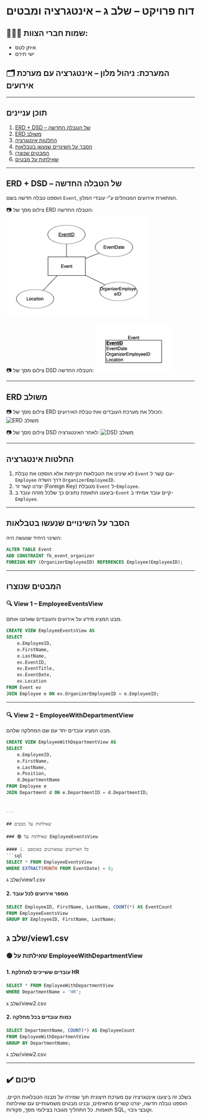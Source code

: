 
# דוח פרויקט – שלב ג – אינטגרציה ומבטים

## 🧑‍🤝‍🧑 שמות חברי הצוות:
- איתן לטס  
- ישי תירם  

## 🗂️ המערכת: ניהול מלון – אינטגרציה עם מערכת אירועים

---

## תוכן עניינים

1. [ERD + DSD – של הטבלה החדשה](#erd--dsd--של-הטבלה-החדשה)
2. [ERD משולב](#erd-משולב)
3. [החלטות אינטגרציה](#החלטות-אינטגרציה)
4. [הסבר על השינויים שנעשו בטבלאות](#הסבר-על-השינויים-שנעשו-בטבלאות)
5. [המבטים שנוצרו](#המבטים-שנוצרו)
6. [שאילתות על מבטים](#שאילתות-על-מבטים)

---

## ERD + DSD – של הטבלה החדשה

הוספנו טבלה חדשה בשם `Event`, המתארת אירועים המנוהלים ע"י עובדי המלון.

📷 צילום מסך של ERD הטבלה החדשה:
![ERD Event](screenshots/erd_event.png)

📷 צילום מסך של DSD הטבלה החדשה:
![DSD Event](screenshots/dsd_event.png)

---

## ERD משולב

📷 צילום מסך של ERD הכולל את מערכת העובדים ואת טבלת האירועים:
![ERD משולב](screenshots/erd_merged.png)

📷 צילום מסך של DSD לאחר האינטגרציה:
![DSD משולב](screenshots/dsd_merged.png)

---

## החלטות אינטגרציה

1. לא שינינו את הטבלאות הקיימות אלא הוספנו את טבלת `Event` עם קשר ל-`Employee` דרך השדה `OrganizerEmployeeID`.
2. יצרנו קשר זר (Foreign Key) מטבלת `Event` ל-`Employee`.
3. ביצענו התאמת נתונים כך שלכל מזהה עובד ב-`Event` קיים עובד אמיתי ב-`Employee`.

---

## הסבר על השינויים שנעשו בטבלאות

השינוי היחיד שנעשה היה:
```sql
ALTER TABLE Event
ADD CONSTRAINT fk_event_organizer
FOREIGN KEY (OrganizerEmployeeID) REFERENCES Employee(EmployeeID);
```

---

## המבטים שנוצרו

### 🔍 View 1 – EmployeeEventsView

מבט המציג מידע על אירועים והעובדים שארגנו אותם.

```sql
CREATE VIEW EmployeeEventsView AS
SELECT 
    e.EmployeeID,
    e.FirstName,
    e.LastName,
    ev.EventID,
    ev.EventTitle,
    ev.EventDate,
    ev.Location
FROM Event ev
JOIN Employee e ON ev.OrganizerEmployeeID = e.EmployeeID;
```

---

### 🔍 View 2 – EmployeeWithDepartmentView

מבט המציג עובדים יחד עם שם המחלקה שלהם.

```sql
CREATE VIEW EmployeeWithDepartmentView AS
SELECT 
    e.EmployeeID,
    e.FirstName,
    e.LastName,
    e.Position,
    d.DepartmentName
FROM Employee e
JOIN Department d ON e.DepartmentID = d.DepartmentID;


---

## שאילתות על מבטים

### 🟢 שאילתות על EmployeeEventsView

#### 1. כל האירועים שמאורגנים באוגוסט
```sql
SELECT * FROM EmployeeEventsView
WHERE EXTRACT(MONTH FROM EventDate) = 8;
```
שלב ג/view1.csv


#### 2. מספר אירועים לכל עובד
```sql
SELECT EmployeeID, FirstName, LastName, COUNT(*) AS EventCount
FROM EmployeeEventsView
GROUP BY EmployeeID, FirstName, LastName;
```
שלב ג/view1.csv
---

### 🟢 שאילתות על EmployeeWithDepartmentView

#### 1. עובדים ששייכים למחלקת HR
```sql
SELECT * FROM EmployeeWithDepartmentView
WHERE DepartmentName = 'HR';
```

שלב ג/view2.csv

#### 2. כמות עובדים בכל מחלקה
```sql
SELECT DepartmentName, COUNT(*) AS EmployeeCount
FROM EmployeeWithDepartmentView
GROUP BY DepartmentName;
```

שלב ג/view2.csv

---

## ✔️ סיכום

בשלב זה ביצענו אינטגרציה עם מערכת חיצונית תוך שמירה על מבנה הטבלאות הקיים. הוספנו טבלה חדשה, יצרנו קשרים מתאימים, ובנינו מבטים משמעותיים עם שאילתות תואמות. כל התהליך מגובה בצילומי מסך, פקודות SQL, וקובצי גיבוי.
